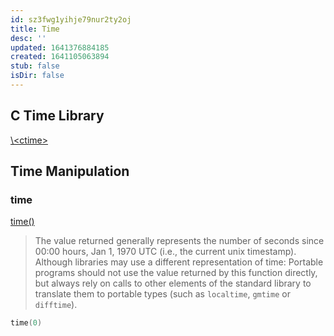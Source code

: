```yaml
---
id: sz3fwg1yihje79nur2ty2oj
title: Time
desc: ''
updated: 1641376884185
created: 1641105063894
stub: false
isDir: false
---
```



## C Time Library

[\\&lt;ctime>](http://cplusplus.com/reference/ctime/)

## Time Manipulation

### time

[time()](http://cplusplus.com/reference/ctime/time/)

> The value returned generally represents the number of seconds since 00:00 hours, Jan 1, 1970 UTC (i.e., the current unix timestamp). Although libraries may use a different representation of time: Portable programs should not use the value returned by this function directly, but always rely on calls to other elements of the standard library to translate them to portable types (such as `localtime`, `gmtime` or `difftime`).

```cpp
time(0)
```
